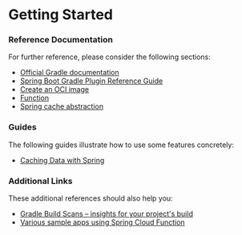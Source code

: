 # Getting Started

### Reference Documentation

For further reference, please consider the following sections:

* [Official Gradle documentation](https://docs.gradle.org)
* [Spring Boot Gradle Plugin Reference Guide](https://docs.spring.io/spring-boot/docs/2.5.1/gradle-plugin/reference/html/)
* [Create an OCI image](https://docs.spring.io/spring-boot/docs/2.5.1/gradle-plugin/reference/html/#build-image)
* [Function](https://cloud.spring.io/spring-cloud-function/)
* [Spring cache abstraction](https://docs.spring.io/spring-boot/docs/2.5.1/reference/htmlsingle/#boot-features-caching)

### Guides

The following guides illustrate how to use some features concretely:

* [Caching Data with Spring](https://spring.io/guides/gs/caching/)

### Additional Links

These additional references should also help you:

* [Gradle Build Scans – insights for your project's build](https://scans.gradle.com#gradle)
* [Various sample apps using Spring Cloud Function](https://github.com/spring-cloud/spring-cloud-function/tree/master/spring-cloud-function-samples)


